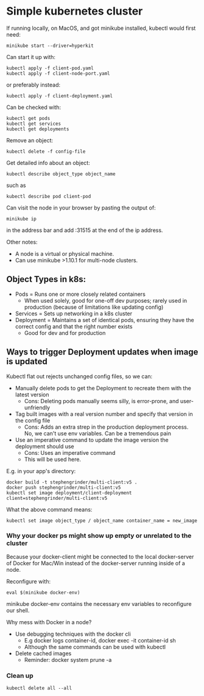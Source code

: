 # Simple kubernetes cluster

If running locally, on MacOS, and got minikube installed, kubectl would first need:

    minikube start --driver=hyperkit

Can start it up with:

    kubectl apply -f client-pod.yaml
    kubectl apply -f client-node-port.yaml

or preferably instead:

    kubectl apply -f client-deployment.yaml

Can be checked with:

    kubectl get pods
    kubectl get services
    kubectl get deployments

Remove an object:

    kubectl delete -f config-file

Get detailed info about an object:

    kubectl describe object_type object_name
such as

    kubectl describe pod client-pod

Can visit the node in your browser by pasting the output of:

    minikube ip

in the address bar and add :31515 at the end of the ip address.

Other notes:
- A node is a virtual or physical machine.
- Can use minikube >1.10.1 for multi-node clusters.

## Object Types in k8s:
- Pods = Runs one or more closely related containers
    - When used solely, good for one-off dev purposes; rarely used in production (because of limitations like updating config)
- Services = Sets up networking in a k8s cluster
- Deployment = Maintains a set of identical pods, ensuring they have the correct config and that the right number exists
    - Good for dev and for production

## Ways to trigger Deployment updates when image is updated
Kubectl flat out rejects unchanged config files, so we can:

- Manually delete pods to get the Deployment to recreate them with the latest version
    - Cons: Deleting pods manually seems silly, is error-prone, and user-unfriendly
- Tag built images with a real version number and specify that version in the config file
    - Cons: Adds an extra strep in the production deployment process. No, we can't use env variables. Can be a tremendous pain
- Use an imperative command to update the image version the deployment should use
    - Cons: Uses an imperative command
    - This will be used here.

E.g. in your app's directory:

    docker build -t stephengrinder/multi-client:v5 .
    docker push stephengrinder/multi-client:v5
    kubectl set image deployment/client-deployment client=stephengrinder/multi-client:v5

What the above command means:

    kubectl set image object_type / object_name container_name = new_image

### Why your docker ps might show up empty or unrelated to the cluster
Because your docker-client might be connected to the local docker-server of Docker for Mac/Win instead of the docker-server running inside of a node.

Reconfigure with:

    eval $(minikube docker-env)

minikube docker-env contains the necessary env variables to reconfigure our shell.

Why mess with Docker in a node?
- Use debugging techniques with the docker cli
    - E.g docker logs container-id, docker exec -it container-id sh
    - Although the same commands can be used with kubectl
- Delete cached images
    - Reminder: docker system prune -a

### Clean up
    kubectl delete all --all
